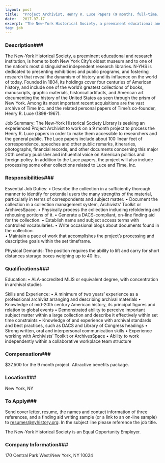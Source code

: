 ```yaml
---
layout: post
title:  "Project Archivist, Henry R. Luce Papers (9 months, full-time, grant-funded position) - New-York Historical Society"
date:   2017-07-17
excerpt: "The New-York Historical Society, a preeminent educational and research institution, is home to both New York City’s oldest museum and to one of the nation’s most distinguished independent research libraries. N-YHS is dedicated to presenting exhibitions and public programs, and fostering research that reveal the dynamism of history and its..."
tag: job
---
```


### Description###

The New-York Historical Society, a preeminent educational and research institution, is home to both New York City’s oldest museum and to one of the nation’s most distinguished independent research libraries. N-YHS is dedicated to presenting exhibitions and public programs, and fostering research that reveal the dynamism of history and its influence on the world of today. Founded in 1804, its holdings cover four centuries of American history, and include one of the world’s greatest collections of books, manuscripts, graphic materials, historical artifacts, and American art documenting the history of the United States as seen through the prism of New York. Among its most important recent acquisitions are the vast archive of Time Inc. and the related personal papers of Time’s co-founder, Henry R. Luce (1898-1967).


Job Summary:
The New-York Historical Society Library is seeking an experienced Project Archivist to work on a 9 month project to process the Henry R. Luce papers in order to make them accessible to researchers and the general public. The Luce papers include about 100 linear feet of correspondence, speeches and other public remarks, itineraries, photographs, financial records, and other documents concerning this major 20th century publisher and influential voice on American politics and foreign policy. In addition to the Luce papers, the project will also include processing some other collections related to Luce and Time, Inc.



### Responsibilities###

Essential Job Duties:
•	Describe the collection in a sufficiently thorough manner to identify for potential users the many strengths of the material, particularly in terms of correspondents and subject matter. 
•	Document the collection in a collection management system, Archivists’ Toolkit or ArchivesSpace. 
•	Physically process the collection including refoldering and rehousing portions of it.
•	Generate a DACS-compliant, on-line finding aid for the collection. 
•	Establish name and subject access terms with controlled vocabularies.
•	Write occasional blogs about documents found in the collection.  
•	Maintain a pace of work that accomplishes the project’s processing and descriptive goals within the set timeframe.


Physical Demands: 
The position requires the ability to lift and carry for short distances storage boxes weighing up to 40 lbs.



### Qualifications###

Education:
•	ALA-accredited MLIS or equivalent degree, with concentration in archival studies


Skills and Experience:
•	A minimum of two years’ experience as a professional archivist arranging and describing archival materials
•	Knowledge of mid-20th century American history, its principal figures and relation to global events
•	Demonstrated ability to perceive important subject matter within a large collection and describe it effectively within set time constraints
•	Knowledge of and experience with archival standards and best practices, such as DACS and Library of Congress headings
•	Strong written, oral and interpersonal communication skills
•	Experience working with Archivists’ Toolkit or ArchivesSpace
•	Ability to work independently within a collaborative workplace team structure



### Compensation###

$37,500 for the 9 month project. Attractive benefits package. 


### Location###

New York, NY




### To Apply###

Send cover letter, resume, the names and contact information of three references, and a finding aid writing sample (or a link to an on-line sample) to resumes@nyhistory.org. In the subject line please reference the job title. 

The New-York Historical Society is an Equal Opportunity Employer.



### Company Information###

170 Central Park West/New York, NY 10024



